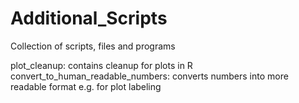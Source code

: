# Additional_Scripts
Collection of scripts, files and programs

plot_cleanup: contains cleanup for plots in R
convert_to_human_readable_numbers: converts numbers into more readable format e.g. for plot labeling
